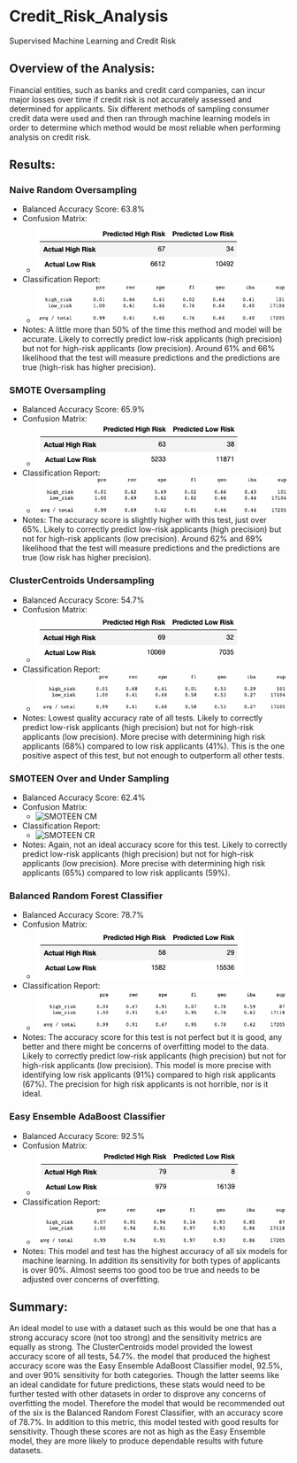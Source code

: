 # Credit_Risk_Analysis
Supervised Machine Learning and Credit Risk
## Overview of the Analysis:

Financial entities, such as banks and credit card companies, can incur major losses over time if credit risk is not accurately assessed and determined for applicants.  Six different methods of sampling consumer credit data were used and then ran through machine learning models in order to determine which method would be most reliable when performing analysis on credit risk.  

## Results:

### Naive Random Oversampling
*  Balanced Accuracy Score: 63.8%
*  Confusion Matrix:
   *  ![Random Oversampling CM](https://github.com/matthewdouglasmartin/Credit_Risk_Analysis/blob/main/Resources/NRO_CM.png)
* Classification Report:
  *  ![Random Oversampling CR](https://github.com/matthewdouglasmartin/Credit_Risk_Analysis/blob/main/Resources/NRO_CR.png)
* Notes: A little more than 50% of the time this method and model will be accurate. Likely to correctly predict low-risk applicants (high precision) but not for high-risk applicants (low precision).  Around 61% and 66% likelihood that the test will measure predictions and the predictions are true (high-risk has higher precision).  

### SMOTE Oversampling
*  Balanced Accuracy Score: 65.9%
*  Confusion Matrix:
   *  ![SMOTE CM](https://github.com/matthewdouglasmartin/Credit_Risk_Analysis/blob/main/Resources/SMOTE_CM.png)
* Classification Report:
  * ![SMOTE CR](https://github.com/matthewdouglasmartin/Credit_Risk_Analysis/blob/main/Resources/SMOTE_CR.png)
* Notes: The accuracy score is slightly higher with this test, just over 65%. Likely to correctly predict low-risk applicants (high precision) but not for high-risk applicants (low precision). Around 62% and 69% likelihood that the test will measure predictions and the predictions are true (low risk has higher precision). 

### ClusterCentroids Undersampling
*  Balanced Accuracy Score: 54.7%
*  Confusion Matrix:
   *  ![ClusterCentroids CM](https://github.com/matthewdouglasmartin/Credit_Risk_Analysis/blob/main/Resources/CLUST_CM.png)
* Classification Report:
  * ![CLusterCentroids CR](https://github.com/matthewdouglasmartin/Credit_Risk_Analysis/blob/main/Resources/CLUST_CR.png)
* Notes: Lowest quality accuracy rate of all tests. Likely to correctly predict low-risk applicants (high precision) but not for high-risk applicants (low precision). More precise with determining high risk applicants (68%) compared to low risk applicants (41%).  This is the one positive aspect of this test, but not enough to outperform all other tests.

### SMOTEEN Over and Under Sampling
*  Balanced Accuracy Score: 62.4%
*  Confusion Matrix:
   *  ![SMOTEEN CM]()
* Classification Report:
  * ![SMOTEEN CR]()
* Notes: Again, not an ideal accuracy score for this test. Likely to correctly predict low-risk applicants (high precision) but not for high-risk applicants (low precision). More precise with determining high risk applicants (65%) compared to low risk applicants (59%). 
  
### Balanced Random Forest Classifier
*  Balanced Accuracy Score: 78.7%
*  Confusion Matrix:
   *  ![BRFC CM](https://github.com/matthewdouglasmartin/Credit_Risk_Analysis/blob/main/Resources/BRFC_CM.png)
* Classification Report:
  *  ![BRFC CM](https://github.com/matthewdouglasmartin/Credit_Risk_Analysis/blob/main/Resources/BRFC_CR.png)
* Notes: The accuracy score for this test is not perfect but it is good, any better and there might be concerns of overfitting model to the data.  Likely to correctly predict low-risk applicants (high precision) but not for high-risk applicants (low precision). This model is more precise with identifying low risk applicants (91%) compared to high risk applicants (67%).  The precision for high risk applicants is not horrible, nor is it ideal. 
  
### Easy Ensemble AdaBoost Classifier
*  Balanced Accuracy Score: 92.5%
*  Confusion Matrix:
   *  ![EEC CM](https://github.com/matthewdouglasmartin/Credit_Risk_Analysis/blob/main/Resources/EEC_CM.png)
* Classification Report:
  *  ![EEC CR](https://github.com/matthewdouglasmartin/Credit_Risk_Analysis/blob/main/Resources/EEC_CR.png)
* Notes: This model and test has the highest accuracy of all six models for machine learning.  In addition its sensitivity for both types of applicants is over 90%.  Almost seems too good too be true and needs to be adjusted over concerns of overfitting.

## Summary:

An ideal model to use with a dataset such as this would be one that has a strong accuracy score (not too strong) and the sensitivity metrics are equally as strong. The ClusterCentroids model provided the lowest accuracy score of all tests, 54.7%.  the model that produced the highest accuracy score was the Easy Ensemble AdaBoost Classifier model, 92.5%, and over 90% sensitivity for both categories.  Though the latter seems like an ideal candidate for future predictions, these stats would need to be further tested with other datasets in order to disprove any concerns of overfitting the model.  Therefore the model that would be recommended out of the six is the Balanced Random Forest Classifier, with an accuracy score of 78.7%.  In addition to this metric, this model tested with good results for sensitivity.  Though these scores are not as high as the Easy Ensemble model, they are more likely to produce dependable results with future datasets.     